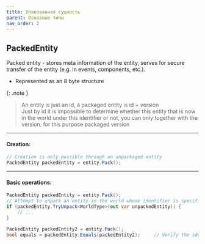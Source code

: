 ```yaml
---
title: Упакованная сущность
parent: Основные типы
nav_order: 2
---
```


## PackedEntity
Packed entity - stores meta information of the entity, serves for secure transfer of the entity (e.g. in events, components, etc.).
- Represented as an 8 byte structure

{: .note }
> An entity is just an id, a packaged entity is id + version  
> Just by id it is impossible to determine whether this entity that is now in the world under this identifier or not, you can only together with the version, for this purpose packaged version

___

#### Creation:
```csharp
// Creation is only possible through an unpackaged entity
PackedEntity packedEntity = entity.Pack();
```

___

#### Basic operations:
```csharp
PackedEntity packedEntity = entity.Pack();
// Attempt to unpack an entity in the world whose identifier is specified via the type parameter, returns true if the entity is successfully unpacked, in out unpacked entity
if (packedEntity.TryUnpack<WorldType>(out var unpackedEntity)) {
    // ...
}

PackedEntity packedEntity2 = entity.Pack();
bool equals = packedEntity.Equals(packedEntity2);     // Verify the identity of the packaged entities
```